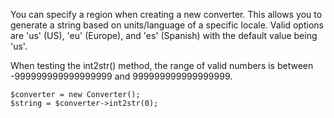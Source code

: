 You can specify a region when creating a new converter. This allows you to generate a string based on units/language of a specific locale. Valid options are 'us' (US), 'eu' (Europe), and 'es' (Spanish) with the default value being 'us'.

When testing the int2str() method, the range of valid numbers is between -999999999999999999 and 999999999999999999.

    $converter = new Converter();
    $string = $converter->int2str(0);

